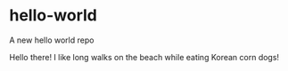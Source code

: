 # hello-world
A new hello world repo

Hello there!
I like long walks on the beach while eating Korean corn dogs!
